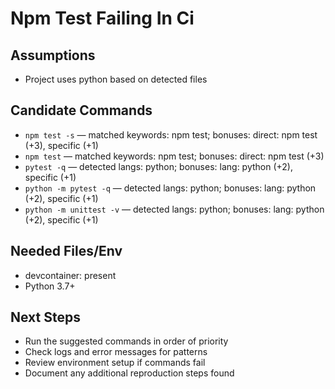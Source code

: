 # Npm Test Failing In Ci

## Assumptions

- Project uses python based on detected files

## Candidate Commands

- `npm test -s` — matched keywords: npm test; bonuses: direct: npm test (+3), specific (+1)
- `npm test` — matched keywords: npm test; bonuses: direct: npm test (+3)
- `pytest -q` — detected langs: python; bonuses: lang: python (+2), specific (+1)
- `python -m pytest -q` — detected langs: python; bonuses: lang: python (+2), specific (+1)
- `python -m unittest -v` — detected langs: python; bonuses: lang: python (+2), specific (+1)

## Needed Files/Env

- devcontainer: present
- Python 3.7+

## Next Steps

- Run the suggested commands in order of priority
- Check logs and error messages for patterns
- Review environment setup if commands fail
- Document any additional reproduction steps found
